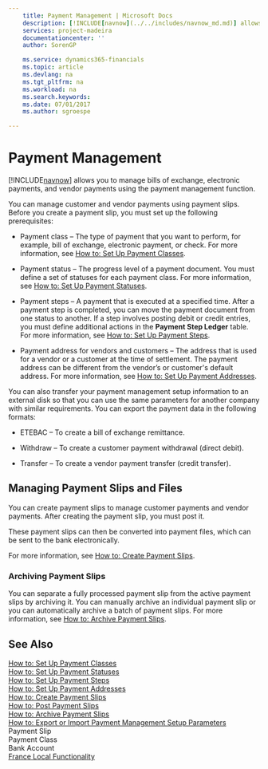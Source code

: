 ```yaml
---
    title: Payment Management | Microsoft Docs
    description: [!INCLUDE[navnow](../../includes/navnow_md.md)] allows you to manage bills of exchange, electronic payments, and vendor payments using the payment management function.
    services: project-madeira
    documentationcenter: ''
    author: SorenGP

    ms.service: dynamics365-financials
    ms.topic: article
    ms.devlang: na
    ms.tgt_pltfrm: na
    ms.workload: na
    ms.search.keywords:
    ms.date: 07/01/2017
    ms.author: sgroespe

---
```

# Payment Management
[!INCLUDE[navnow](../../includes/navnow_md.md)] allows you to manage bills of exchange, electronic payments, and vendor payments using the payment management function.  
  
 You can manage customer and vendor payments using payment slips. Before you create a payment slip, you must set up the following prerequisites:  
  
-   Payment class – The type of payment that you want to perform, for example, bill of exchange, electronic payment, or check. For more information, see [How to: Set Up Payment Classes](how-to-set-up-payment-classes.md).  
  
-   Payment status – The progress level of a payment document. You must define a set of statuses for each payment class. For more information, see [How to: Set Up Payment Statuses](how-to-set-up-payment-statuses.md).  
  
-   Payment steps – A payment that is executed at a specified time. After a payment step is completed, you can move the payment document from one status to another. If a step involves posting debit or credit entries, you must define additional actions in the **Payment Step Ledger** table. For more information, see [How to: Set Up Payment Steps](how-to-set-up-payment-steps.md).  
  
-   Payment address for vendors and customers – The address that is used for a vendor or a customer at the time of settlement. The payment address can be different from the vendor’s or customer's default address. For more information, see [How to: Set Up Payment Addresses](how-to-set-up-payment-addresses.md).  
  
 You can also transfer your payment management setup information to an external disk so that you can use the same parameters for another company with similar requirements. You can export the payment data in the following formats:  
  
-   ETEBAC – To create a bill of exchange remittance.  
  
-   Withdraw – To create a customer payment withdrawal (direct debit).  
  
-   Transfer – To create a vendor payment transfer (credit transfer).  
  
## Managing Payment Slips and Files  
 You can create payment slips to manage customer payments and vendor payments. After creating the payment slip, you must post it.  
  
 These payment slips can then be converted into payment files, which can be sent to the bank electronically.  
  
 For more information, see [How to: Create Payment Slips](how-to-create-payment-slips.md).  
  
### Archiving Payment Slips  
 You can separate a fully processed payment slip from the active payment slips by archiving it. You can manually archive an individual payment slip or you can automatically archive a batch of payment slips. For more information, see [How to: Archive Payment Slips](how-to-archive-payment-slips.md).  
  
## See Also  
 [How to: Set Up Payment Classes](how-to-set-up-payment-classes.md)   
 [How to: Set Up Payment Statuses](how-to-set-up-payment-statuses.md)   
 [How to: Set Up Payment Steps](how-to-set-up-payment-steps.md)   
 [How to: Set Up Payment Addresses](how-to-set-up-payment-addresses.md)   
 [How to: Create Payment Slips](how-to-create-payment-slips.md)   
 [How to: Post Payment Slips](how-to-post-payment-slips.md)   
 [How to: Archive Payment Slips](how-to-archive-payment-slips.md)   
 [How to: Export or Import Payment Management Setup Parameters](how-to-export-or-import-payment-management-setup-parameters.md)   
 Payment Slip   
 Payment Class   
 Bank Account   
 [France Local Functionality](france-local-functionality.md)